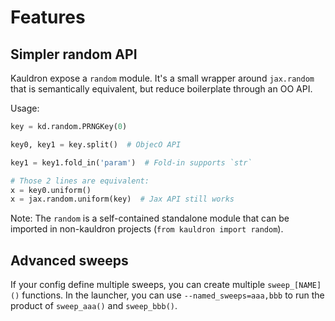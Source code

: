 # Features

## Simpler random API

Kauldron expose a `random` module. It's a small wrapper around `jax.random` that
is semantically equivalent, but reduce boilerplate through an OO API.

Usage:

```python
key = kd.random.PRNGKey(0)

key0, key1 = key.split()  # ObjecO API

key1 = key1.fold_in('param')  # Fold-in supports `str`

# Those 2 lines are equivalent:
x = key0.uniform()
x = jax.random.uniform(key)  # Jax API still works
```

Note: The `random` is a self-contained standalone module that can be imported in
non-kauldron projects (`from kauldron import random`).

## Advanced sweeps

If your config define multiple sweeps, you can create multiple `sweep_[NAME]()`
functions. In the launcher, you can use `--named_sweeps=aaa,bbb` to run the
product of `sweep_aaa()` and `sweep_bbb()`.

<!--

TODO(epot): Add more docs on the various sub-componenents

## Kauldron core

Kauldron is composed of individual self-contained sub-modules, which can be
imported and used independently:

Can be used by other codebase:

*   `kd.konfig`:
*   `kd.random`:
*   `kd.typing`:
*   `kd.klinen`:

Core features:

*   `kd.data`:
*   `kd.train`:
*   `kd.chkpt`:
*   `kd.inspect`:

Training utils:

Model, metrics,...:

*   `kd.nn`:
*   `kd.metrics`:
*   `kd.losses`:
*   `kd.summaries`:

-->
